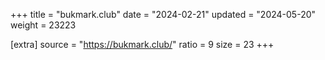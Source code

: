 +++
title = "bukmark.club"
date = "2024-02-21"
updated = "2024-05-20"
weight = 23223

[extra]
source = "https://bukmark.club/"
ratio = 9
size = 23
+++
